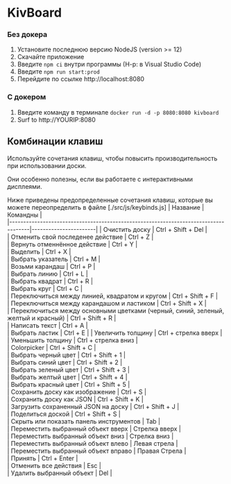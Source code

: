 # KivBoard

### Без докера

1. Установите последнюю версию NodeJS (version >= 12)
2. Скачайте приложение
3. Введите `npm ci` внутри программы (Н-р: в Visual Studio Code)
4. Введите `npm run start:prod`
5. Перейдите по ссылке http://localhost:8080

### С докером

1. Введите команду в терминале `docker run -d -p 8080:8080 kivboard`
2. Surf to http://YOURIP:8080

## Комбинации клавиш

Используйте сочетания клавиш, чтобы повысить производительность при использовании доски.

Они особенно полезны, если вы работаете с интерактивными дисплеями.

Ниже приведены предопределенные сочетания клавиш, которые вы можете переопределить в файле [./src/js/keybinds.js]
|                                     Название                                        |       Командны        |                  
|-------------------------------------------------------------------------------------|-----------------------|
| Очистить доску                                                                      | Ctrl + Shift + Del    |       
| Отменить свой последенее действие                                                   | Ctrl + Z              |          
| Вернуть отменнённое действие                                                        | Ctrl + Y              |            
| Выделить                                                                            | Ctrl + X              |         
| Выбрать указатель                                                                   | Ctrl + M              |                   
| Возьми карандаш                                                                     | Ctrl + P              |                    
| Выбрать линию                                                                       | Ctrl + L              |                     
| Выбрать квадрат                                                                     | Ctrl + R              |                   
| Выбрать круг                                                                        | Ctrl + C              |                        
| Переключиться между линией, квадратом и кругом                                      | Ctrl + Shift + F      |         
| Переключиться между карандашом и ластиком                                           | Ctrl + Shift + X      |             
| Переключиться между основными цветками (черный, синий, зеленый, желтый и красный)   | Ctrl + Shift + R      |         
| Написать текст                                                                      | Ctrl + A              |  
| Выбрать ластик                                                                      | Ctrl + E              | 
| Увеличить толщину                                                                   | Ctrl + стрелка вверх  | 
| Уменьшить толщину                                                                   | Ctrl + стрелка вниз   |  
| Colorpicker                                                                         | Ctrl + Shift + C      |    
| Выбрать черный цвет                                                                 | Ctrl + Shift + 1      |    
| Выбрать синий цвет                                                                  | Ctrl + Shift + 2      |    
| Выбрать зеленый цвет                                                                | Ctrl + Shift + 3      |    
| Выбрать желтый цвет                                                                 | Ctrl + Shift + 4      |    
| Выбрать красный цвет                                                                | Ctrl + Shift + 5      |    
| Сохранить доску как изображение                                                     | Ctrl + S              |  
| Сохранить доску как JSON                                                            | Ctrl + Shift + K      |   
| Загрузить сохраненный JSON на доску                                                 | Ctrl + Shift + J      |   
| Поделиться доской                                                                   | Ctrl + Shift + S      |   
| Скрыть или показать панель инструментов                                             | Tab                   |   
| Переместить выбранный объект вверх                                                  | Стрелка вверх         |     
| Переместить выбранный объект вниз                                                   | Стрелка вниз          |     
| Переместить выбранный объект влево                                                  | Левая стрела          |     
| Переместить выбранный объект вправо                                                 | Правая Стрела         |     
| Принять                                                                             | Ctrl + Enter          |    
| Отменить все действия                                                               | Esc                   |  
| Удалить выбранный объект                                                            | Del                   | 

